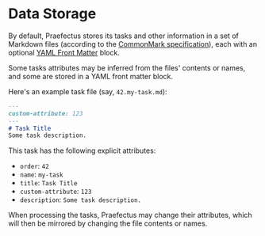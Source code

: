 ﻿Data Storage
============

By default, Praefectus stores its tasks and other information in a set of
Markdown files (according to the [CommonMark specification][commonmark]), each
with an optional [YAML Front Matter][yaml-front-matter] block.

Some tasks attributes may be inferred from the files' contents or names, and
some are stored in a YAML front matter block.

Here's an example task file (say, `42.my-task.md`):

```markdown
---
custom-attribute: 123
---
# Task Title
Some task description.
```

This task has the following explicit attributes:
- `order`: `42`
- `name`: `my-task`
- `title`: `Task Title`
- `custom-attribute`: `123`
- `description`: `Some task description.`

When processing the tasks, Praefectus may change their attributes, which will
then be mirrored by changing the file contents or names.

[commonmark]: https://spec.commonmark.org/
[yaml-front-matter]: https://jekyllrb.com/docs/front-matter/

